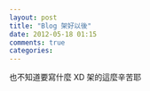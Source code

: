 ```yaml
---
layout: post
title: "Blog 架好以後"
date: 2012-05-18 01:15
comments: true
categories: 
---
```

也不知道要寫什麼 XD
架的這麼辛苦耶
